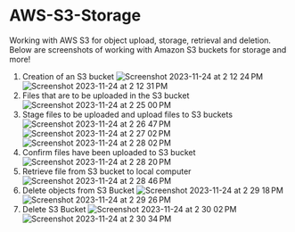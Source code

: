 # AWS-S3-Storage
Working with AWS S3 for object upload, storage, retrieval and deletion. 
Below are screenshots of working with Amazon S3 buckets for storage and more!

1) Creation of an S3 bucket
![Screenshot 2023-11-24 at 2 12 24 PM](https://github.com/jmckoy555/AWS-S3-Storage/assets/72049114/701b1306-65ea-493c-911e-f09c1ed89dcf)
![Screenshot 2023-11-24 at 2 12 31 PM](https://github.com/jmckoy555/AWS-S3-Storage/assets/72049114/becf6723-7bc5-4a69-a919-cd1c73635a28)
2) Files that are to be uploaded in the S3 bucket
![Screenshot 2023-11-24 at 2 25 00 PM](https://github.com/jmckoy555/AWS-S3-Storage/assets/72049114/ad31c83f-e616-4948-bd0b-f2a206957e56)
3) Stage files to be uploaded and upload files to S3 buckets
![Screenshot 2023-11-24 at 2 26 47 PM](https://github.com/jmckoy555/AWS-S3-Storage/assets/72049114/39a970ba-70d5-495a-b594-86ca1237ed32)
![Screenshot 2023-11-24 at 2 27 02 PM](https://github.com/jmckoy555/AWS-S3-Storage/assets/72049114/3b81e0b4-b6fe-47c7-ba12-48d0d6f34fde)
![Screenshot 2023-11-24 at 2 28 02 PM](https://github.com/jmckoy555/AWS-S3-Storage/assets/72049114/645de510-4a50-421f-8512-0d0fb90a5a4a)
4) Confirm files have been uploaded to S3 bucket
![Screenshot 2023-11-24 at 2 28 20 PM](https://github.com/jmckoy555/AWS-S3-Storage/assets/72049114/4f633c4c-c883-44fe-969d-3a29953831c0)
5) Retrieve file from S3 bucket to local computer
![Screenshot 2023-11-24 at 2 28 46 PM](https://github.com/jmckoy555/AWS-S3-Storage/assets/72049114/28baa771-4bc7-4bb9-bf6b-d52aa061e0f6)
6) Delete objects from S3 Bucket
![Screenshot 2023-11-24 at 2 29 18 PM](https://github.com/jmckoy555/AWS-S3-Storage/assets/72049114/06f84d0a-3c3d-4a0a-a522-b877a253f2ae)
![Screenshot 2023-11-24 at 2 29 26 PM](https://github.com/jmckoy555/AWS-S3-Storage/assets/72049114/17924e21-7b91-4b66-9843-fd04f31a8389)
7) Delete S3 Bucket
![Screenshot 2023-11-24 at 2 30 02 PM](https://github.com/jmckoy555/AWS-S3-Storage/assets/72049114/33fa8027-314f-4b15-a2b4-c99472a4cf99)
![Screenshot 2023-11-24 at 2 30 34 PM](https://github.com/jmckoy555/AWS-S3-Storage/assets/72049114/eed21eef-1a69-4fb1-a5bc-3fd32721185e)
